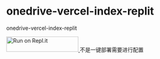 # onedrive-vercel-index-replit
onedrive-vercel-index-replit

<a href="https://repl.it/github/xlenco/onedrive-vercel-index-replit/">
  <img alt="Run on Repl.it" src="https://repl.it/badge/github/xlenco/onedrive-vercel-index-replit" style="height: 40px; width: 190px;" />
</a>
不是一键部署需要进行配置
